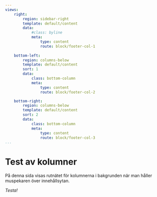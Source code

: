 ```yaml
---
views:
    right:
        region: sidebar-right
        template: default/content
        data:
            #class: byline
            meta:
                type: content
                route: block/footer-col-1
    
    bottom-left:
        region: columns-below
        template: default/content
        sort: 1
        data:
            class: bottom-column
            meta:
                type: content
                route: block/footer-col-2

    bottom-right:
        region: columns-below
        template: default/content
        sort: 2
        data:
            class: bottom-column
            meta:
                type: content
                route: block/footer-col-3
...
```


Test av kolumner
================

På denna sida visas rutnätet för kolumnerna i bakgrunden när man håller muspekaren över innehållsytan.

*Testa!*
